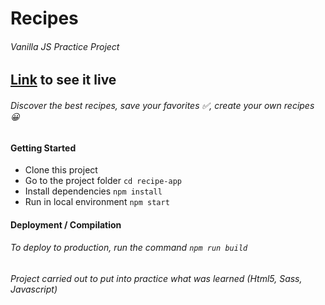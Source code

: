 # Recipes
###### Vanilla JS Practice Project
## [Link](https://tasterecipes.netlify.com) to see it live
###### Discover the best recipes, save your favorites ✅, create your own recipes 😀
#### Getting Started
* Clone this project
* Go to the project folder `cd recipe-app`
* Install dependencies `npm install`
* Run in local environment `npm start`

#### Deployment / Compilation
###### To deploy to production, run the command `npm run build`
###### Project carried out to put into practice what was learned (Html5, Sass, Javascript)
